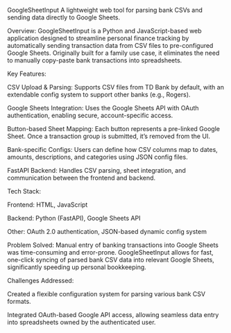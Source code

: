 GoogleSheetInput
A lightweight web tool for parsing bank CSVs and sending data directly to Google Sheets.

Overview:
GoogleSheetInput is a Python and JavaScript-based web application designed to streamline personal finance tracking by automatically sending transaction data from CSV files to pre-configured Google Sheets. Originally built for a family use case, it eliminates the need to manually copy-paste bank transactions into spreadsheets.

Key Features:

CSV Upload & Parsing: Supports CSV files from TD Bank by default, with an extendable config system to support other banks (e.g., Rogers).

Google Sheets Integration: Uses the Google Sheets API with OAuth authentication, enabling secure, account-specific access.

Button-based Sheet Mapping: Each button represents a pre-linked Google Sheet. Once a transaction group is submitted, it’s removed from the UI.

Bank-specific Configs: Users can define how CSV columns map to dates, amounts, descriptions, and categories using JSON config files.

FastAPI Backend: Handles CSV parsing, sheet integration, and communication between the frontend and backend.

Tech Stack:

Frontend: HTML, JavaScript

Backend: Python (FastAPI), Google Sheets API

Other: OAuth 2.0 authentication, JSON-based dynamic config system

Problem Solved:
Manual entry of banking transactions into Google Sheets was time-consuming and error-prone. GoogleSheetInput allows for fast, one-click syncing of parsed bank CSV data into relevant Google Sheets, significantly speeding up personal bookkeeping.

Challenges Addressed:

Created a flexible configuration system for parsing various bank CSV formats.

Integrated OAuth-based Google API access, allowing seamless data entry into spreadsheets owned by the authenticated user.


